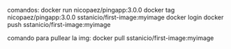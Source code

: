 comandos: 
docker run nicopaez/pingapp:3.0.0 docker tag nicopaez/pingapp:3.0.0 sstanicio/first-image:myimage docker login docker push sstanicio/first-image:myimage

comando para pullear la img:
docker pull sstanicio/first-image:myimage
